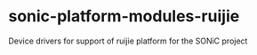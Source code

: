 # sonic-platform-modules-ruijie
Device drivers for support of ruijie platform for the SONiC project

